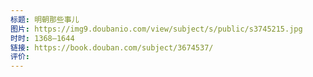 ```yaml
---
标题: 明朝那些事儿
图片: https://img9.doubanio.com/view/subject/s/public/s3745215.jpg
时时: 1368—1644
链接: https://book.douban.com/subject/3674537/
评价:
---
```


